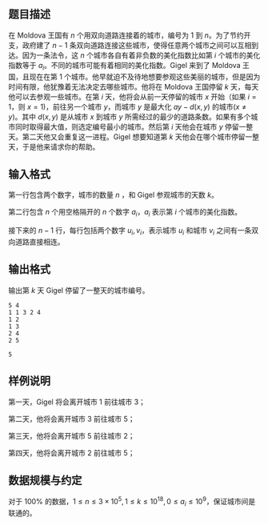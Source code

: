 ## 题目描述

在 Moldova 王国有 $n$ 个用双向道路连接着的城市，编号为 $1$ 到 $n$。为了节约开支，政府建了 $n-1$ 条双向道路连接这些城市，使得任意两个城市之间可以互相到达。因为一条法令，这 $n$ 个城市各自有着非负数的美化指数比如第 $i$ 个城市的美化指数等于 $a_i$。不同的城市可能有着相同的美化指数。Gigel 来到了 Moldova 王国，且现在在第 $1$ 个城市。他早就迫不及待地想要参观这些美丽的城市，但是因为时间有限，他犹豫着无法决定去哪些城市。他将在 Moldova 王国停留 $k$ 天，每天他可以去参观一些城市。在第 $i$ 天，他将会从前一天停留的城市 $x$ 开始（如果 $i=1$，则 $x=1$)，前往另一个城市 $y$，而城市 $y$ 是最大化 $ay-d(x,y)$ 的城市$(x \neq y)$。其中 $d(x,y)$ 是从城市 $x$ 到城市 $y$ 所需经过的最少的道路条数。如果有多个城市同时取得最大值，则选定编号最小的城市。然后第 $i$ 天他会在城市 $y$ 停留一整天。第二天他又会重复这一进程。Gigel 想要知道第 $k$ 天他会在哪个城市停留一整天，于是他来请求你的帮助。

## 输入格式

第一行包含两个数字，城市的数量 $n$ ，和 Gigel 参观城市的天数 $k$。

第二行包含 $n$ 个用空格隔开的 $n$ 个数字 $a_i$，$a_i$ 表示第 $i$ 个城市的美化指数。

接下来的 $n-1$ 行，每行包括两个数字 $u_i,v_i$，表示城市 $u_i$ 和城市 $v_i$ 之间有一条双向道路直接相连。

## 输出格式

输出第 $k$ 天 Gigel 停留了一整天的城市编号。

```input1
5 4
1 1 3 2 4
1 2
1 3
2 4
2 5
```

```output1
5
```

## 样例说明

第一天，Gigel 将会离开城市 $1$ 前往城市 $3$；

第二天，他将会离开城市 $3$ 前往城市 $5$；

第三天，他将会离开城市 $5$ 前往城市 $2$；

第四天，他将会离开城市 $2$ 前往城市 $5$；

## 数据规模与约定

对于 $100\%$ 的数据，$1 \le n \le 3\times 10^5, 1 \le k \le 10^{18}, 0 \le a_i \le 10^9$，保证城市间是联通的。